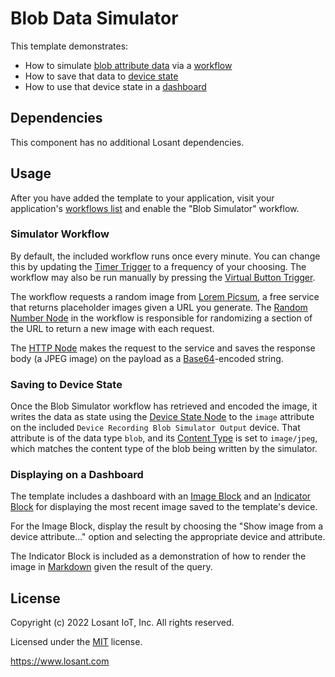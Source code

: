 # Blob Data Simulator

This template demonstrates:
- How to simulate [blob attribute data](https://docs.losant.com/devices/blobs/) via a [workflow](https://docs.losant.com/workflows/overview/) 
- How to save that data to [device state](https://docs.losant.com/devices/state/)
- How to use that device state in a [dashboard](https://docs.losant.com/dashboards/overview/)

## Dependencies

This component has no additional Losant dependencies.

## Usage

After you have added the template to your application, visit your application's [workflows list](/applications/recent/workflows) and enable the "Blob Simulator" workflow.

### Simulator Workflow 

By default, the included workflow runs once every minute. You can change this by updating the [Timer Trigger](https://docs.losant.com/workflows/triggers/timer/) to a frequency of your choosing. The workflow may also be run manually by pressing the [Virtual Button Trigger](https://docs.losant.com/workflows/triggers/virtual-button/).

The workflow requests a random image from [Lorem Picsum](https://picsum.photos/), a free service that returns placeholder images given a URL you generate. The [Random Number Node](https://docs.losant.com/workflows/logic/random-number/) in the workflow is responsible for randomizing a section of the URL to return a new image with each request.

The [HTTP Node](https://docs.losant.com/workflows/data/http/) makes the request to the service and saves the response body (a JPEG image) on the payload as a [Base64](https://developer.mozilla.org/en-US/docs/Glossary/Base64)-encoded string.

### Saving to Device State

Once the Blob Simulator workflow has retrieved and encoded the image, it writes the data as state using the [Device State Node](https://docs.losant.com/workflows/outputs/device-state/) to the `image` attribute on the included `Device Recording Blob Simulator Output` device. That attribute is of the data type `blob`, and its [Content Type](https://docs.losant.com/devices/blobs/#content-types) is set to `image/jpeg`, which matches the content type of the blob being written by the simulator.

### Displaying on a Dashboard

The template includes a dashboard with an [Image Block](https://docs.losant.com/dashboards/image/) and an [Indicator Block](https://docs.losant.com/dashboards/indicator/) for displaying the most recent image saved to the template's device.

For the Image Block, display the result by choosing the "Show image from a device attribute..." option and selecting the appropriate device and attribute.

The Indicator Block is included as a demonstration of how to render the image in [Markdown](https://daringfireball.net/projects/markdown/syntax#img) given the result of the query.

## License

Copyright (c) 2022 Losant IoT, Inc. All rights reserved.

Licensed under the [MIT](https://github.com/Losant/losant-templates/blob/master/LICENSE.txt) license.

https://www.losant.com
